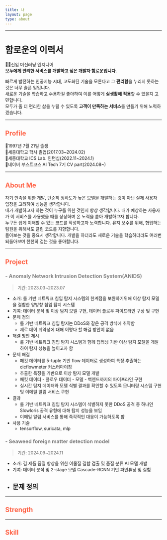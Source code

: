 ```yaml
---
title: 나
layout: page
type: about
---
```



---
# 함로운의 이력서
🧑‍💻신입 머신러닝 엔지니어   
**모두에게 편리한 서비스를 개발하고 싶은 개발자 함로운입니다.**   

빠르게 발전하는 인공지능 시대, 고도화된 기술을 모른다고 그 **편리함**을 누리지 못하는 것은 너무 슬픈 일입니다.   
새로운 기술을 학습하고 수용하길 좋아하여 이를 어떻게 **실생활에 적용**할 수 있을지 고민합니다.   
모두가 좀 더 편리한 삶을 누릴 수 있도록 **고객이 만족하는 서비스**를 만들기 위해 노력하겠습니다.

---

## <span style="color: tomato">Profile</span>

🎂1997년 7월 21일 출생   
🐣세종대학교 학사 졸업(2017.03~2024.02)  
🐥세종대학교 ICS Lab. 인턴십(2022.11~2024.1)   
🐤네이버 부스트코스 AI Tech 7기 CV part(2024.08~)

---

## <span style="color: tomato">About Me</span>
자기 만족을 위한 개발, 단순히 정확도가 높은 모델을 개발하는 것이 아닌 실제 사용자 입장을 고려하여 성능을 생각합니다.  
내가 개발하고자 하는 것이 누구를 위한 것인지 항상 생각합니다. 내가 예상하는 사용자가 이 서비스를 사용했을 때를 상상하며 온 노력을 쏟아 개발하고자 합니다.   
누구든 쉽게 이해할 수 있는 코드를 작성하고자 노력합니다. 유지 보수를 위해, 협업하는 팀원을 위해서도 클린 코드를 지향합니다.   
돌아보는 것을 중요시 생각합니다. 개발을 하더라도 새로운 기술을 학습하더라도 여러번 되돌아보며 천천히 걷는 것을 좋아합니다.   

---

## <span style="color: tomato">Project</span>
### <span style="color: gray">**- Anomaly Network Intrusion Detection System(ANIDS)**</span>
> 기간: 2023.03~2023.07    
- 소개: 룰 기반 네트워크 침입 탐지 시스템의 한계점을 보완하기위해 이상 탐지 모델을 결합한 양방향 침입 탐지 시스템
- 기여: 데이터 분석 및 이상 탐지 모델 구현, 데이터 플로우 파이프라인 구상 및 구현
- 문제 정의
    - 룰 기반 네트워크 침입 탐지는 DDoS와 같은 공격 방식에 취약함
    - 제로 데이 취약성에 대해 이렇다 할 해결 방안이 없음
- 해결 방안 제시
    - 룰 기반 네트워크 침입 탐지 시스템과 함께 딥러닝 기반 이상 탐지 모델을 개발하여 탐지 성능을 높이고자 함
- 문제 해결
    - 패킷 데이터를 5-tuple 기반 flow 데이터로 생성하여 특징 추출하는 cicflowmeter 커스터마이징
    - 추출한 특징을 기반으로 이상 탐지 모델 개발
    - 패킷 데이터 - 플로우 데이터 - 모델 - 백엔드까지의 파이프라인 구현
    - 실시간 탐지 데이터와 모델 식별 결과를 확인할 수 있도록 모니터링 시스템 구현 및 이메일 알림 서비스 구현
- 결과
    - 룰 기반 네트워크 침입 탐지 시스템이 식별하지 못한 DDoS 공격 중 하나인 Slowloris 공격 유형에 대해 탐지 성능을 보임
    - 이메일 알림 서비스를 통해 즉각적인 대응이 가능하도록 함
- 사용 기술
    - tensorflow, suricata, mlp

### <span style="color: gray">**- Seaweed foreign matter detection model**</span>
> 기간: 2024.09~2024.11
- 소개: 김 제품 품질 향상을 위한 이물질 결함 검출 및 품질 분류 AI 모델 개발
- 기여: 데이터 분석 및 2-stage 모델 Cascade-RCNN 기반 파인튜닝 및 실험
- 문제 정의
    -
---

## <span style="color: tomato">Strength</span>


---

## <span style="color: tomato">Skill</span>

